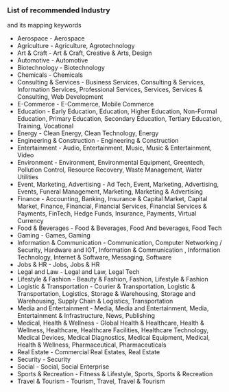 ### List of recommended Industry
and its mapping keywords

  * Aerospace - Aerospace
  * Agriculture - Agriculture, Agrotechnology
  * Art & Craft - Art & Craft, Creative & Arts, Design
  * Automotive - Automotive
  * Biotechnology - Biotechnology
  * Chemicals - Chemicals
  * Consulting & Services - Business Services, Consulting & Services, Information Services, Professional Services, Services, Services & Consulting, Web Development
  * E-Commerce - E-Commerce, Mobile Commerce
  * Education - Early Education, Education, Higher Education, Non-Formal Education, Primary Education, Secondary Education, Tertiary Education, Training, Vocational
  * Energy - Clean Energy, Clean Technology, Energy
  * Engineering & Construction - Engineering & Construction
  * Entertainment - Audio, Entertainment, Music, Music & Entertainment, Video
  * Environment - Environment, Environmental Equipment, Greentech, Pollution Control, Resource Recovery, Waste Management, Water Utilities
  * Event, Marketing, Advertising - Ad Tech, Event, Marketing, Advertising, Events, Funeral Management, Marketing, Marketing & Advertising
  * Finance - Accounting, Banking, Insurance & Capital Market, Capital Market, Finance, Financial, Financial Services, Financial Services & Payments, FinTech, Hedge Funds, Insurance, Payments, Virtual Currency
  * Food & Beverages - Food & Beverages, Food And beverages, Food Tech
  * Gaming - Games, Gaming
  * Information & Communication - Communication, Computer Networking / Security, Hardware and IOT, Information & Communication , Information Technology, Internet & Software, Messaging, Software
  * Jobs & HR - Jobs, Jobs & HR
  * Legal and Law - Legal and Law, Legal Tech
  * Lifestyle & Fashion - Beauty & Fashion, Fashion, Lifestyle & Fashion
  * Logistic & Transportation - Courier & Transportation, Logistic & Transportation, Logistics, Storage & Warehousing, Storage and Warehousing, Supply Chain & Logistics, Transportation
  * Media and Entertainment - Media, Media and Entertainment, Media, Entertainment & Infrastructure, News, Publishing
  * Medical, Health & Wellness - Global Health & Healthcare, Health & Wellness, Healthcare, Healthcare Facilities, Healthcare Technology, Medical Devices, Medical Diagnostics, Medical Equipment, Medical, Health & Wellness, Pharmaceutical, Pharmaceuticals
  * Real Estate - Commercial Real Estates, Real Estate
  * Security - Security
  * Social - Social, Social Enterprise
  * Sports & Recreation - Fitness & Lifestyle, Sports, Sports & Recreation
  * Travel & Tourism - Tourism, Travel, Travel & Tourism